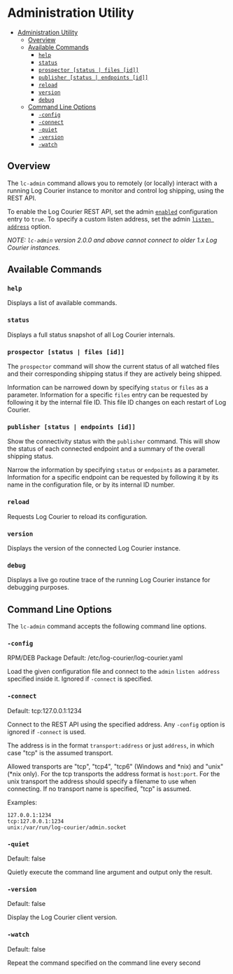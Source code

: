 # Administration Utility

- [Administration Utility](#administration-utility)
  - [Overview](#overview)
  - [Available Commands](#available-commands)
    - [`help`](#help)
    - [`status`](#status)
    - [`prospector [status | files [id]]`](#prospector-status--files-id)
    - [`publisher [status | endpoints [id]]`](#publisher-status--endpoints-id)
    - [`reload`](#reload)
    - [`version`](#version)
    - [`debug`](#debug)
  - [Command Line Options](#command-line-options)
    - [`-config`](#-config)
    - [`-connect`](#-connect)
    - [`-quiet`](#-quiet)
    - [`-version`](#-version)
    - [`-watch`](#-watch)

## Overview

The `lc-admin` command allows you to remotely (or locally) interact with a
running Log Courier instance to monitor and control log shipping, using the REST
API.

To enable the Log Courier REST API, set the admin
[`enabled`](log-courier/Configuration.md#enabled) configuration entry to `true`. To specify
a custom listen address, set the admin
[`listen address`](log-courier/Configuration.md#listen-address) option.

*NOTE: `lc-admin` version 2.0.0 and above  cannot connect to older 1.x Log
Courier instances.*

## Available Commands

### `help`

Displays a list of available commands.

### `status`

Displays a full status snapshot of all Log Courier internals.

### `prospector [status | files [id]]`

The `prospector` command will show the current status of all watched files and
their corresponding shipping status if they are actively being shipped.

Information can be narrowed down by specifying `status` or `files` as a
parameter. Information for a specific `files` entry can be requested by
following it by the internal file ID. This file ID changes on each restart of
Log Courier.

### `publisher [status | endpoints [id]]`

Show the connectivity status with the `publisher` command. This will show the
status of each connected endpoint and a summary of the overall shipping status.

Narrow the information by specifying `status` or `endpoints` as a parameter.
Information for a specific endpoint can be requested by following it by its
name in the configuration file, or by its internal ID number.

### `reload`

Requests Log Courier to reload its configuration.

### `version`

Displays the version of the connected Log Courier instance.

### `debug`

Displays a live go routine trace of the running Log Courier instance for
debugging purposes.

## Command Line Options

The `lc-admin` command accepts the following command line options.

### `-config`

RPM/DEB Package Default: /etc/log-courier/log-courier.yaml

Load the given configuration file and connect to the `admin` `listen address`
specified inside it. Ignored if `-connect` is specified.

### `-connect`

Default: tcp:127.0.0.1:1234

Connect to the REST API using the specified address. Any `-config` option is
ignored if `-connect` is used.

The address is in the format `transport:address` or just `address`, in which case
"tcp" is the assumed transport.

Allowed transports are "tcp", "tcp4", "tcp6" (Windows and *nix) and "unix"
(*nix only). For the tcp transports the address format is `host:port`. For the
unix transport the address should specify a filename to use when connecting. If
no transport name is specified, "tcp" is assumed.

Examples:

    127.0.0.1:1234
    tcp:127.0.0.1:1234
    unix:/var/run/log-courier/admin.socket

### `-quiet`

Default: false

Quietly execute the command line argument and output only the result.

### `-version`

Default: false

Display the Log Courier client version.

### `-watch`

Default: false

Repeat the command specified on the command line every second
